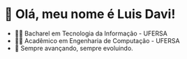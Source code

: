 # 👋 Olá, meu nome é Luis Davi!
- 👨‍🎓 Bacharel  em Tecnologia da Informação - UFERSA
- 👨‍🎓 Acadêmico em Engenharia de Computação - UFERSA
- 🚀 Sempre avançando, sempre evoluindo. 
